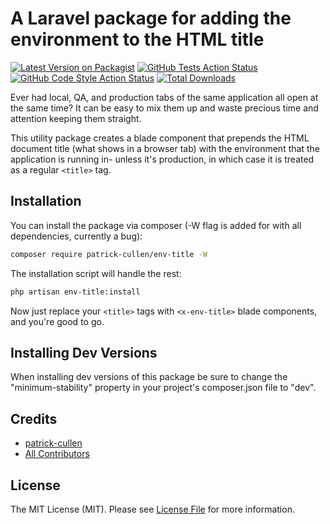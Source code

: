# A Laravel package for adding the environment to the HTML title

[![Latest Version on Packagist](https://img.shields.io/packagist/v/patrick-cullen/env-title.svg?style=flat-square)](https://packagist.org/packages/patrick-cullen/env-title)
[![GitHub Tests Action Status](https://img.shields.io/github/actions/workflow/status/patrick-cullen/env-title/run-tests.yml?branch=main&label=tests&style=flat-square)](https://github.com/patrick-cullen/env-title/actions?query=workflow%3Arun-tests+branch%3Amain)
[![GitHub Code Style Action Status](https://img.shields.io/github/actions/workflow/status/patrick-cullen/env-title/fix-php-code-style-issues.yml?branch=main&label=code%20style&style=flat-square)](https://github.com/patrick-cullen/env-title/actions?query=workflow%3A"Fix+PHP+code+style+issues"+branch%3Amain)
[![Total Downloads](https://img.shields.io/packagist/dt/patrick-cullen/env-title.svg?style=flat-square)](https://packagist.org/packages/patrick-cullen/env-title)

Ever had local, QA, and production tabs of the same application all open at the same time? It can be easy to mix them up and waste precious time and attention keeping them straight.

This utility package creates a blade component that prepends the HTML document title (what shows in a browser tab) with the environment that the application is running in- unless it's production, in which case it is treated as a regular `<title>` tag.

## Installation

You can install the package via composer (-W flag is added for with all dependencies, currently a bug):

```bash
composer require patrick-cullen/env-title -W
```

The installation script will handle the rest:

```bash
php artisan env-title:install
```

Now just replace your `<title>` tags with `<x-env-title>` blade components, and you're good to go.

## Installing Dev Versions

When installing dev versions of this package be sure to change the "minimum-stability" property in your project's composer.json file to "dev".

<!--
You can publish the config file with:

```bash
php artisan vendor:publish --tag="env-title-config"
```

This is the contents of the published config file:

```php
return [
];
```

## Testing

```bash
composer test
```

## Changelog

Please see [CHANGELOG](CHANGELOG.md) for more information on what has changed recently.

## Contributing

Please see [CONTRIBUTING](CONTRIBUTING.md) for details.

## Security Vulnerabilities

Please review [our security policy](../../security/policy) on how to report security vulnerabilities. -->

## Credits

-   [patrick-cullen](https://github.com/patrick-cullen)
-   [All Contributors](../../contributors)

## License

The MIT License (MIT). Please see [License File](LICENSE.md) for more information.
